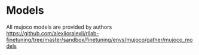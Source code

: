 # Models 
All mujoco models are provided by authors
https://github.com/alexlioralexli/rllab-finetuning/tree/master/sandbox/finetuning/envs/mujoco/gather/mujoco_models